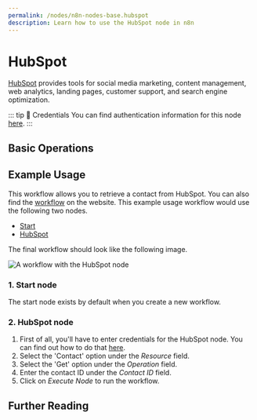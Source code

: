 ```yaml
---
permalink: /nodes/n8n-nodes-base.hubspot
description: Learn how to use the HubSpot node in n8n
---
```


# HubSpot

[HubSpot](https://www.hubspot.com/) provides tools for social media marketing, content management, web analytics, landing pages, customer support, and search engine optimization.

::: tip 🔑 Credentials
You can find authentication information for this node [here](../../../credentials/Hubspot/README.md).
:::

## Basic Operations

<Resource node="n8n-nodes-base.hubspot" />

## Example Usage

This workflow allows you to retrieve a contact from HubSpot. You can also find the [workflow](https://n8n.io/workflows/466) on the website. This example usage workflow would use the following two nodes.
- [Start](../../core-nodes/Start/README.md)
- [HubSpot]()

The final workflow should look like the following image.

![A workflow with the HubSpot node](REDACTED)

### 1. Start node

The start node exists by default when you create a new workflow.

### 2. HubSpot node

1. First of all, you'll have to enter credentials for the HubSpot node. You can find out how to do that [here](../../../credentials/Hubspot/README.md).
2. Select the 'Contact' option under the *Resource* field.
3. Select the 'Get' option under the *Operation* field.
4. Enter the contact ID under the *Contact ID* field.
3. Click on *Execute Node* to run the workflow.

## Further Reading

<FurtherReadingBlog />
